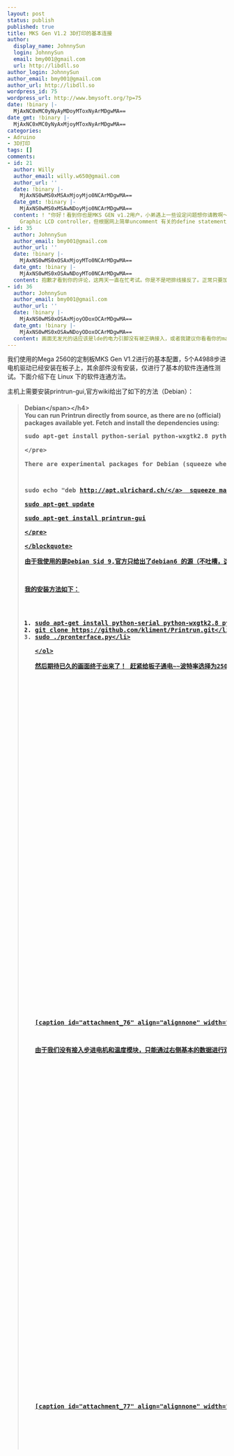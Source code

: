 ```yaml
---
layout: post
status: publish
published: true
title: MKS Gen V1.2 3D打印的基本连接
author:
  display_name: JohnnySun
  login: JohnnySun
  email: bmy001@gmail.com
  url: http://libdll.so
author_login: JohnnySun
author_email: bmy001@gmail.com
author_url: http://libdll.so
wordpress_id: 75
wordpress_url: http://www.bmysoft.org/?p=75
date: !binary |-
  MjAxNC0xMC0yNyAyMDoyMToxNyArMDgwMA==
date_gmt: !binary |-
  MjAxNC0xMC0yNyAxMjoyMToxNyArMDgwMA==
categories:
- Adruino
- 3D打印
tags: []
comments:
- id: 21
  author: Willy
  author_email: willy.w650@gmail.com
  author_url: ''
  date: !binary |-
    MjAxNS0wMS0xMSAxMjoyMjo0NCArMDgwMA==
  date_gmt: !binary |-
    MjAxNS0wMS0xMSAwNDoyMjo0NCArMDgwMA==
  content: ! "你好！看到你也是MKS GEN v1.2用户，小弟遇上一些设定问题想你请教啊～\r\n\r\n我淘了两块分块LCD2004与12864Full
    Graphic LCD controller，但根据网上简单uncomment 有关的define statement后，接驳后两块也出现相同现象&ldquo;画面无发光丶无任何显示丶buzzer不断间断的叫丶"
- id: 35
  author: JohnnySun
  author_email: bmy001@gmail.com
  author_url: ''
  date: !binary |-
    MjAxNS0wMS0xOSAxMjoyMTo0NCArMDgwMA==
  date_gmt: !binary |-
    MjAxNS0wMS0xOSAwNDoyMTo0NCArMDgwMA==
  content: 抱歉才看到你的评论，这两天一直在忙考试。你是不是吧排线接反了。正常只要加入一个ug8lib和去除define后就是可以用的
- id: 36
  author: JohnnySun
  author_email: bmy001@gmail.com
  author_url: ''
  date: !binary |-
    MjAxNS0wMS0xOSAxMjoyODoxOCArMDgwMA==
  date_gmt: !binary |-
    MjAxNS0wMS0xOSAwNDoyODoxOCArMDgwMA==
  content: 画面无发光的话应该是lde的电力引脚没有被正确接入，或者我建议你看看你的marlin里pins.h里面的各个针脚定义的是否有问题。
---
```

<p>我们使用的Mega 2560的定制板MKS Gen V1.2进行的基本配置，5个A4988步进电机驱动已经安装在板子上，其余部件没有安装，仅进行了基本的软件连通性测试。下面介绍下在 Linux 下的软件连通方法。</p>
<p>主机上需要安装printrun-gui,官方wiki给出了如下的方法（Debian）：</p>
<blockquote>
<h4><span id="Debian" class="mw-headline">Debian<&#47;span><&#47;h4><br />
You can run Printrun directly from source, as there are no (official) packages available yet. Fetch and install the dependencies using:</p>
<pre>sudo apt-get install python-serial python-wxgtk2.8 python-pyglet<br />
<&#47;pre><br />
There are experimental packages for Debian (squeeze wheezy):</p>
<pre>sudo echo "deb <a class="external free" href="http:&#47;&#47;apt.ulrichard.ch&#47;" rel="nofollow">http:&#47;&#47;apt.ulrichard.ch&#47;<&#47;a>  squeeze main contrib non-free" >> &#47;etc&#47;apt&#47;sources.list<br />
sudo apt-get update<br />
sudo apt-get install printrun-gui<br />
<&#47;pre><br />
<&#47;blockquote><br />
由于我使用的是Debian Sid 9,官方只给出了debian6 的源（不吐槽，这个源还是404的。。。。。。。无法使用）</p>
<p>我的安装方法如下：</p>
<ol>
<li>sudo apt-get install python-serial python-wxgtk2.8 python-pyglet python-tornado python-setuptools python-libxml2 python-gobject avahi-daemon libavahi-compat-libdnssd1 python-dbus python-psutil git<&#47;li>
<li>git clone https:&#47;&#47;github.com&#47;kliment&#47;Printrun.git<&#47;li>
<li>sudo&nbsp;.&#47;pronterface.py<&#47;li><br />
<&#47;ol><br />
然后期待已久的画面终于出来了！ 赶紧给板子通电~~波特率选择为250000 Connect</p>
<p>[caption id="attachment_76" align="alignnone" width="1366"]<a href="http:&#47;&#47;www.bmysoft.org&#47;wp-content&#47;uploads&#47;2014&#47;10&#47;2014-10-27-200000-的屏幕截图.png"><img class="size-full wp-image-76" src="http:&#47;&#47;www.bmysoft.org&#47;wp-content&#47;uploads&#47;2014&#47;10&#47;2014-10-27-200000-的屏幕截图.png" alt=".&#47;pronterface.py" width="1366" height="768" &#47;><&#47;a> .&#47;pronterface.py[&#47;caption]</p>
<p>由于我们没有接入步进电机和温度模块，只能通过右侧基本的数据进行观察，由于没有接入温度模块，温度曲线一直是平的，如下图</p>
<p>[caption id="attachment_77" align="alignnone" width="1366"]<a href="http:&#47;&#47;www.bmysoft.org&#47;wp-content&#47;uploads&#47;2014&#47;10&#47;2014-10-27-200013-的屏幕截图.png"><img class="size-full wp-image-77" src="http:&#47;&#47;www.bmysoft.org&#47;wp-content&#47;uploads&#47;2014&#47;10&#47;2014-10-27-200013-的屏幕截图.png" alt=".&#47;pronterface.py 温度曲线" width="1366" height="768" &#47;><&#47;a> .&#47;pronterface.py 温度曲线[&#47;caption]</p>
